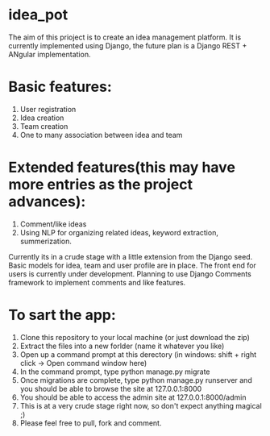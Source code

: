 # idea_pot

The aim of this prioject is to create an idea management platform. It is currently implemented using Django, the future plan is a Django REST + ANgular implementation.

# Basic features:
1. User registration
2. Idea creation
3. Team creation
4. One to many association between idea and team

# Extended features(this may have more entries as the project advances):
1. Comment/like ideas
2. Using NLP for organizing related ideas, keyword extraction, summerization.

Currently its in a crude stage with a little extension from the Django seed. Basic models for idea, team and user profile are in place. The front end for users is currently under development. Planning to use Django Comments framework to implement comments and like features.

# To sart the app:
1. Clone this repository to your local machine (or just download the zip)
2. Extract the files into a new forlder (name it whatever you like)
3. Open up a command prompt at this derectory (in windows: shift + right click -> Open command window here)
4. In the command prompt, type python manage.py migrate
5. Once migrations are complete, type python manage.py runserver and you should be able to browse the site at 127.0.0.1:8000
6. You should be able to access the admin site at 127.0.0.1:8000/admin
7. This is at a very crude stage right now, so don't expect anything magical ;)
8. Please feel free to pull, fork and comment.
